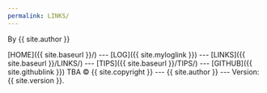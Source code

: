```yaml
---
permalink: LINKS/
---
```

By {{ site.author }}

[HOME]({{ site.baseurl }}/) --- [LOG]({{ site.myloglink }}) --- [LINKS]({{ site.baseurl }}/LINKS/) --- [TIPS]({{ site.baseurl }}/TIPS/) --- [GITHUB]({{ site.githublink }})
TBA
© {{ site.copyright }} --- {{ site.author }} --- Version: {{ site.version }}. 
